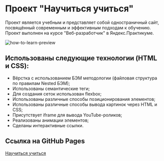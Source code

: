 # Проект "Научиться учиться"

Проект является учебным и представляет собой одностраничный сайт, посвящённый современным и эффективным подходам к обучению. Проект выполнен на курсе "Веб-разработчик" в Яндекс.Практикуме.

![how-to-learn-preview](https://user-images.githubusercontent.com/70523471/167914582-d54e4291-ec9f-45a3-987a-729c92e70b73.gif)

## Использованы следующие технологии (HTML и CSS):

- Вёрстка с использованием БЭМ методологии (файловая структура по правилам Nested БЭМ);
- Использованы семантические теги;
- Для создания сеток использован flexbox;
- Использованы различные способы позиционирования элементов;
- Использованы различные способы вывода картинок через HTML и CSS;
- Присутствует iframe для вывода YouTube-роликов;
- Реализованы анимации элементов;
- Сделаны интерактивные ссылки.

## Ссылка на GitHub Pages

[Научиться учиться](https://butterzzz.github.io/how-to-learn/)
